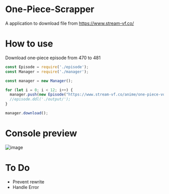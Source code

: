 # One-Piece-Scrapper
A application to download file from https://www.stream-vf.co/

# How to use 
Download one-piece episode from 470 to 481
```javascript
const Episode = require('./episode');
const Manager = require('./manager');

const manager = new Manager();

for (let i = 0; i < 12; i++) {
  manager.push(new Episode("https://www.stream-vf.co/anime/one-piece-vostfr/episode-" + (470 + i)));
  //episode.ddl('./output/');
}

manager.download();
```

# Console preview
![image](https://user-images.githubusercontent.com/56845767/115112963-29c3d280-9f88-11eb-9c22-bc6409cc5992.png)

# To Do
- Prevent rewrite
- Handle Error
